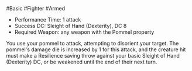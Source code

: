 #Basic #Fighter #Armed
 
- Performance Time: 1 attack
- Success DC: Sleight of Hand (Dexterity), DC 8
- Required Weapon: any weapon with the Pommel property
 
You use your pommel to attack, attempting to disorient your target. The pommel's damage die is increased by 1 for this attack, and the creature hit must make a Resilience saving throw against your basic Sleight of Hand (Dexterity) DC, or be weakened until the end of their next turn.